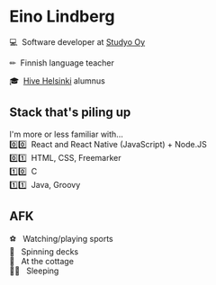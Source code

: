 # Eino Lindberg

💻 &nbsp;Software developer at [Studyo Oy](https://studyo.fi/)

✏ &nbsp;Finnish language teacher

🎓 &nbsp;[Hive Helsinki](https://www.hive.fi/en/) alumnus

## Stack that's piling up
I'm more or less familiar with... <br>
0️⃣0️⃣ &nbsp;React and React Native (JavaScript) + Node.JS <br> 
0️⃣1️⃣ &nbsp;HTML, CSS, Freemarker <br>
1️⃣0️⃣ &nbsp;C <br>
1️⃣1️⃣ &nbsp;Java, Groovy <br>

## AFK
⚽ &nbsp; Watching/playing sports<br>
📀 &nbsp; Spinning decks<br>
🌲 &nbsp; At the cottage<br>
🛌🏻 &nbsp; Sleeping<br>

<!--
**einoob/einoob** is a ✨ _special_ ✨ repository because its `README.md` (this file) appears on your GitHub profile.

Here are some ideas to get you started:

- 🔭 I’m currently working on ...
- 🌱 I’m currently learning ...
- 👯 I’m looking to collaborate on ...
- 🤔 I’m looking for help with ...
- 💬 Ask me about ...
- 📫 How to reach me: ...
- 😄 Pronouns: ...
- ⚡ Fun fact: ...
-->
